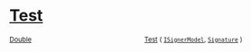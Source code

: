 # [Test](./WeightedClassifier-100663873.md)



<sub>[Double](https://docs.microsoft.com/en-us/dotnet/api/System.Double)</sub><img width=200/><sub>[Test](./WeightedClassifier-100663873.md) ( [`ISignerModel`](./../../../Pipeline/ISignerModel.md), [`Signature`](./../../../Signature.md) )</sub><br>


